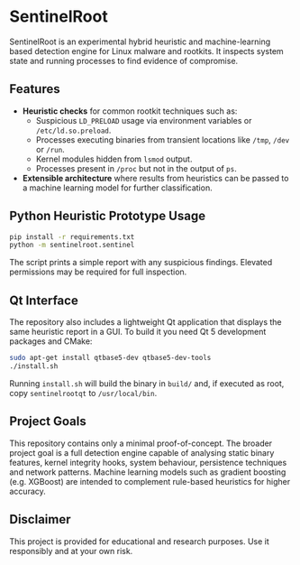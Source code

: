 # SentinelRoot

SentinelRoot is an experimental hybrid heuristic and machine-learning based detection engine for Linux malware and rootkits. It inspects system state and running processes to find evidence of compromise.

## Features

- **Heuristic checks** for common rootkit techniques such as:
  - Suspicious `LD_PRELOAD` usage via environment variables or `/etc/ld.so.preload`.
  - Processes executing binaries from transient locations like `/tmp`, `/dev` or `/run`.
  - Kernel modules hidden from `lsmod` output.
  - Processes present in `/proc` but not in the output of `ps`.
- **Extensible architecture** where results from heuristics can be passed to a machine learning model for further classification.

## Python Heuristic Prototype Usage

```bash
pip install -r requirements.txt
python -m sentinelroot.sentinel
```

The script prints a simple report with any suspicious findings. Elevated permissions may be required for full inspection.

## Qt Interface

The repository also includes a lightweight Qt application that displays the same
heuristic report in a GUI. To build it you need Qt 5 development packages and CMake:

```bash
sudo apt-get install qtbase5-dev qtbase5-dev-tools
./install.sh
```

Running `install.sh` will build the binary in `build/` and, if executed as root,
copy `sentinelrootqt` to `/usr/local/bin`.

## Project Goals

This repository contains only a minimal proof-of-concept. The broader project goal is a full detection engine capable of analysing static binary features, kernel integrity hooks, system behaviour, persistence techniques and network patterns. Machine learning models such as gradient boosting (e.g. XGBoost) are intended to complement rule-based heuristics for higher accuracy.

## Disclaimer

This project is provided for educational and research purposes. Use it responsibly and at your own risk.
